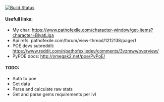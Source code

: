 [![Build Status](https://travis-ci.com/Skrierz/poe_gems_requirements.svg?branch=master)](https://travis-ci.com/Skrierz/poe_gems_requirements)
#### Usefull links:
* My char: https://www.pathofexile.com/character-window/get-items?character=BlyatLiga
* Api refs: pathofexile.com/forum/view-thread/1212138/page/1
* POE devs subreddit: https://www.reddit.com/r/pathofexiledev/comments/3vzmwv/overview/
* PyPOE docs: http://omegak2.net/poe/PyPoE/

#### TODO:
* Auth to poe
* Get data
* Parse and calculate raw stats
* Get and parse gems requirements per lvl
